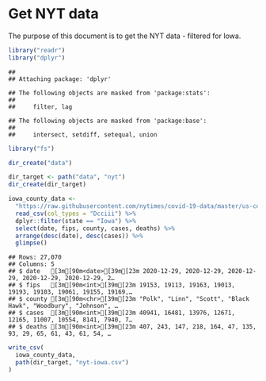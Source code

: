 Get NYT data
================

The purpose of this document is to get the NYT data - filtered for Iowa.

``` r
library("readr")
library("dplyr")
```

    ## 
    ## Attaching package: 'dplyr'

    ## The following objects are masked from 'package:stats':
    ## 
    ##     filter, lag

    ## The following objects are masked from 'package:base':
    ## 
    ##     intersect, setdiff, setequal, union

``` r
library("fs")
```

``` r
dir_create("data")

dir_target <- path("data", "nyt")
dir_create(dir_target)
```

``` r
iowa_county_data <- 
  "https://raw.githubusercontent.com/nytimes/covid-19-data/master/us-counties.csv" %>%
  read_csv(col_types = "Dcciii") %>%
  dplyr::filter(state == "Iowa") %>%
  select(date, fips, county, cases, deaths) %>%
  arrange(desc(date), desc(cases)) %>%
  glimpse()
```

    ## Rows: 27,070
    ## Columns: 5
    ## $ date   [3m[90m<date>[39m[23m 2020-12-29, 2020-12-29, 2020-12-29, 2020-12-29, 2020-12-29, 2…
    ## $ fips   [3m[90m<int>[39m[23m 19153, 19113, 19163, 19013, 19193, 19103, 19061, 19155, 19169,…
    ## $ county [3m[90m<chr>[39m[23m "Polk", "Linn", "Scott", "Black Hawk", "Woodbury", "Johnson", …
    ## $ cases  [3m[90m<int>[39m[23m 40941, 16481, 13976, 12671, 12165, 11007, 10554, 8141, 7940, 7…
    ## $ deaths [3m[90m<int>[39m[23m 407, 243, 147, 218, 164, 47, 135, 93, 29, 65, 61, 43, 61, 54, …

``` r
write_csv(
  iowa_county_data,
  path(dir_target, "nyt-iowa.csv")
)
```

